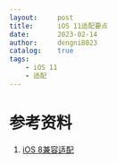 ```yaml
---
layout:     post
title:      iOS 11适配要点
date:       2023-02-14
author:     dengni8023
catalog:    true
tags:
    - iOS 11
    - 适配
---
```


# 参考资料

1. [iOS 8兼容适配](https://xxxxx)
